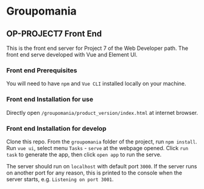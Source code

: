 # Groupomania

## OP-PROJECT7 Front End

This is the front end server for Project 7 of the Web Developer path.
The front end serve developed with Vue and Element UI.

### Front end Prerequisites ###

You will need to have `npm` and `Vue CLI` installed locally on your machine.

### Front end Installation for use ###

Directly open `/groupomania/product_version/index.html` at internet browser.

### Front end Installation for develop ###

Clone this repo. From the `groupomania` folder of the project, run `npm install`.
Run `vue ui`, select menu `Tasks` - `serve` at the webpage opened. 
Click `run task` to generate the app, then click `open app` to run the serve.

The server should run on `localhost` with default port `3000`. If the
server runs on another port for any reason, this is printed to the
console when the server starts, e.g. `Listening on port 3001`.
